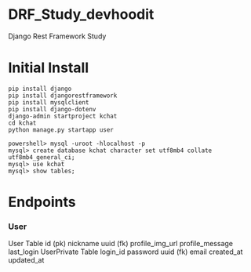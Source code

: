 # DRF_Study_devhoodit
Django Rest Framework Study

# Initial Install
```
pip install django
pip install djangorestframework
pip install mysqlclient
pip install django-dotenv
django-admin startproject kchat
cd kchat
python manage.py startapp user
```

```
powershell> mysql -uroot -hlocalhost -p
mysql> create database kchat character set utf8mb4 collate utf8mb4_general_ci;
mysql> use kchat
mysql> show tables;
```

# Endpoints

### User

User Table
id (pk) nickname uuid (fk) profile_img_url profile_message last_login
UserPrivate Table
login_id password uuid (fk) email created_at updated_at